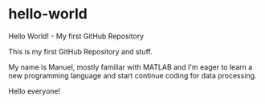 
# hello-world
Hello World! - My first GitHub Repository

This is my first GitHub Repository and stuff.

My name is Manuel, mostly familiar with MATLAB and
I'm eager to learn a new programming language and 
start continue coding for data processing.

Hello everyone!
